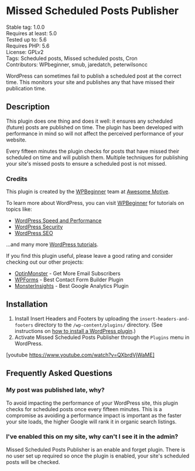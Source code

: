 # Missed Scheduled Posts Publisher

Stable tag: 1.0.0  
Requires at least: 5.0  
Tested up to:      5.6  
Requires PHP:      5.6  
License:           GPLv2  
Tags:              Scheduled posts, Missed scheduled posts, Cron  
Contributors:      WPbeginner, smub, jaredatch, peterwilsoncc

WordPress can sometimes fail to publish a scheduled post at the correct time. This monitors your site and publishes any that have missed their publication time.

## Description

This plugin does one thing and does it well: it ensures any scheduled (future) posts are published on time. The plugin has been developed with performance in mind so will not affect the perceived performance of your website.

Every fifteen minutes the plugin checks for posts that have missed their scheduled on time and will publish them. Multiple techniques for publishing your site's missed posts to ensure a scheduled post is not missed.

### Credits

This plugin is created by the [WPBeginner](https://www.wpbeginner.com/) team at [Awesome Motive](https://awesomemotive.com/).

To learn more about WordPress, you can visit [WPBeginner](https://www.wpbeginner.com/) for tutorials on topics like:

* [WordPress Speed and Performance](https://www.wpbeginner.com/wordpress-performance-speed/)
* [WordPress Security](https://www.wpbeginner.com/wordpress-security/)
* [WordPress SEO](https://www.wpbeginner.com/wordpress-seo/)

...and many more [WordPress tutorials](https://www.wpbeginner.com/category/wp-tutorials/).

If you find this plugin useful, please leave a good rating and consider checking out our other projects:

* [OptinMonster](https://optinmonster.com/) - Get More Email Subscribers
* [WPForms](https://wpforms.com/) - Best Contact Form Builder Plugin
* [MonsterInsights](https://www.monsterinsights.com/) - Best Google Analytics Plugin

## Installation

1. Install Insert Headers and Footers by uploading the `insert-headers-and-footers` directory to the `/wp-content/plugins/` directory. (See instructions on [how to install a WordPress plugin](https://www.wpbeginner.com/beginners-guide/step-by-step-guide-to-install-a-wordpress-plugin-for-beginners/).)
2. Activate Missed Scheduled Posts Publisher through the `Plugins` menu in WordPress.

[youtube https://www.youtube.com/watch?v=QXbrdVjWaME]

## Frequently Asked Questions

### My post was published late, why?

To avoid impacting the performance of your WordPress site, this plugin checks for scheduled posts once every fifteen minutes. This is a compromise as avoiding a performance impact is important as the faster your site loads, the higher Google will rank it in organic search listings.

### I've enabled this on my site, why can't I see it in the admin?

Missed Scheduled Posts Publisher is an enable and forget plugin. There is no user set up required so once the plugin is enabled, your site's scheduled posts will be checked.
